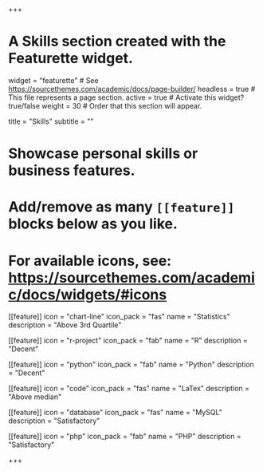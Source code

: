 +++
# A Skills section created with the Featurette widget.
widget = "featurette"  # See https://sourcethemes.com/academic/docs/page-builder/
headless = true  # This file represents a page section.
active = true  # Activate this widget? true/false
weight = 30  # Order that this section will appear.

title = "Skills"
subtitle = ""

# Showcase personal skills or business features.
# 
# Add/remove as many `[[feature]]` blocks below as you like.
# 
# For available icons, see: https://sourcethemes.com/academic/docs/widgets/#icons

[[feature]]
  icon = "chart-line"
  icon_pack = "fas"
  name = "Statistics"
  description = "Above 3rd Quartile"  

[[feature]]
  icon = "r-project"
  icon_pack = "fab"
  name = "R"
  description = "Decent"

[[feature]]
  icon = "python"
  icon_pack = "fab"
  name = "Python"
  description = "Decent"

[[feature]]
  icon = "code"
  icon_pack = "fas"
  name = "LaTex"
  description = "Above median"

[[feature]]
  icon = "database"
  icon_pack = "fas"
  name = "MySQL"
  description = "Satisfactory"

[[feature]]
  icon = "php"
  icon_pack = "fab"
  name = "PHP"
  description = "Satisfactory"


+++

